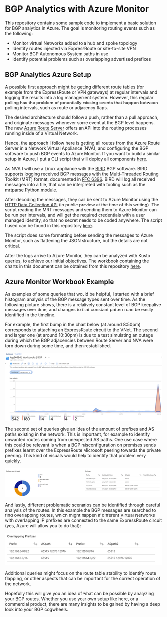 # BGP Analytics with Azure Monitor

This repository contains some sample code to implement a basic solution for BGP analytics in Azure. The goal is monitoring routing events such as the following:

- Monitor virtual Networks added to a hub and spoke topology
- Identify routes injected via ExpressRoute or site-to-site VPN
- Monitor BGP Autonomous System paths in use
- Identify potential problems such as overlapping advertised prefixes

## BGP Analytics Azure Setup

A possible first approach might be getting different route tables (for example from the ExpressRoute or VPN gateways) at regular intervals and logging the results into a log management system. However, this regular polling has the problem of potentially missing events that happen between polling intervals, such as route or adjacency flaps.

The desired architecture should follow a push, rather than a pull approach, and originate messages whenever some event at the BGP level happens. The new [Azure Route Server](https://docs.microsoft.com/azure/route-server/overview) offers an API into the routing processes running inside of a Virtual Network.

Hence, the approach I follow here is getting all routes from the Azure Route Server in a Network Virtual Appliance (NVA), and configuring the BGP software to push BGP events to Azure Monitor. If you want to build a similar setup in Azure, I put a CLI script that will deploy all components [here](./nva.azcli).

As NVA I will use a Linux appliance with the [BIRD](https://bird.network.cz/) BGP software. BIRD supports logging received BGP messages with the Multi-Threaded Routing Toolkit (MRT) format, documented in [RFC 6396](https://tools.ietf.org/html/rfc6396). BIRD will log all received messages into a file, that can be interpreted with tooling such as the [mrtparse Python module](https://github.com/t2mune/mrtparse).

After decoding the messages, they can be sent to Azure Monitor using the [HTTP Data Collection API](https://docs.microsoft.com/azure/azure-monitor/logs/data-collector-api) (in public preview at the time of this writing). The script reading the MRT messages and sending them to Azure Monitor can be run per intervals, and will get the required credentials with a user managed identity, so that no secret needs to be coded anywhere. The script I used can be found in this repository [here](./mrt2azmon.py).

The script does some formatting before sending the messages to Azure Monitor, such as flattening the JSON structure, but the details are not critical.

After the logs arrive to Azure Monitor, they can be analyzed with Kusto queries, to achieve our initial objectives. The workbook containing the charts in this document can be obtained from this repository [here](./workbook.json).

## Azure Monitor Workbook Example

As examples of some queries that would be helpful, I started with a brief histogram analysis of the BGP message types sent over time. As the following picture shows, there is a relatively constant level of BGP keepalive messages over time, and changes to that constant pattern can be easily identified in the timeline.

For example, the first bump in the chart below (at around 8:50pm) corresponds to attaching an ExpressRoute circuit to the VNet. The second and larger one (at around 10:30pm) is due to a test simulating an outage during which the BGP adjacencies between Route Server and NVA were torn down during some time, and then restablished.

![Message Summary](./media/message_summary.png)

The second set of queries give an idea of the amount of prefixes and AS paths existing in the network. This is important, for example to identify unwanted routes coming from unexpected AS paths. One use case where this could be relevant is when a BGP misconfiguration on premises sends prefixes learnt over the ExpressRoute Microsoft peering towards the private peering. This kind of visuals would help to identify that problem very quickly.

![Prefix Summary](./media/prefix_summary.png)

And lastly, different problematic scenarios can be identified through careful analysis of the routes. In this example the BGP messages are searched to find overlapping routes, which might happen if different Virtual Networks with overlapping IP prefixes are connected to the same ExpressRoute circuit (yes, Azure will allow you to do that):

![Overlapping prefixes](./media/overlapping_prefixes.png)

Additional queries might focus on the route table stability to identify route flapping, or other aspects that can be important for the correct operation of the network.

Hopefully this will give you an idea of what can be possible by analyzing your BGP routes. Whether you use your own setup like here, or a commercial product, there are many insights to be gained by having a deep look into your BGP cogwheels.
